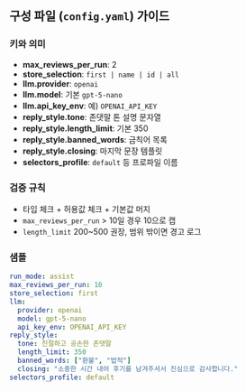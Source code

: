 ## 구성 파일 (`config.yaml`) 가이드

### 키와 의미
- **max_reviews_per_run**: 2
- **store_selection**: `first | name | id | all`
- **llm.provider**: `openai`
- **llm.model**: 기본 `gpt-5-nano`
- **llm.api_key_env**: 예) `OPENAI_API_KEY`
- **reply_style.tone**: 존댓말 톤 설명 문자열
- **reply_style.length_limit**: 기본 350
- **reply_style.banned_words**: 금칙어 목록
- **reply_style.closing**: 마지막 문장 템플릿
- **selectors_profile**: `default` 등 프로파일 이름

### 검증 규칙
- 타입 체크 + 허용값 체크 + 기본값 머지
- `max_reviews_per_run` > 10일 경우 10으로 캡
- `length_limit` 200~500 권장, 범위 밖이면 경고 로그

### 샘플
```yaml
run_mode: assist
max_reviews_per_run: 10
store_selection: first
llm:
  provider: openai
  model: gpt-5-nano
  api_key_env: OPENAI_API_KEY
reply_style:
  tone: 친절하고 공손한 존댓말
  length_limit: 350
  banned_words: ["환불", "법적"]
  closing: "소중한 시간 내어 후기를 남겨주셔서 진심으로 감사합니다."
selectors_profile: default
```

